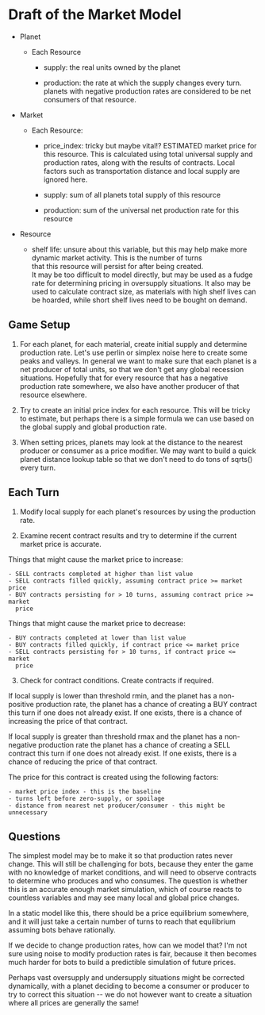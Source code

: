 Draft of the Market Model
=========================

- Planet
    - Each Resource
        - supply:       the real units owned by the planet
        
        - production:   the rate at which the supply changes every turn. planets 
                        with negative production rates are considered to be net 
                        consumers of that resource.

- Market
    - Each Resource:
        - price_index:  tricky but maybe vital!?
                        ESTIMATED market price for this resource. This is 
                        calculated using total universal supply and production 
                        rates, along with the results of contracts. Local 
                        factors such as transportation distance and local supply 
                        are ignored here.
                     
        - supply:       sum of all planets total supply of this resource
        
        - production:   sum of the universal net production rate for this 
                        resource

- Resource
    - shelf life:       unsure about this variable, but this may help make more
                        dynamic market activity. This is the number of turns                
                        that this resource will persist for after being created.    
                        It may be too difficult to model directly, but may be 
                        used as a fudge rate for determining pricing in 
                        oversupply situations. It also may be used to calculate
                        contract size, as materials with high shelf lives can be 
                        hoarded, while short shelf lives need to be bought on 
                        demand.                    
                        
Game Setup
----------

1.  For each planet, for each material, create initial supply and determine production rate. Let's use perlin or simplex noise here to create some peaks and valleys. In general we want to make sure that each planet is a net producer of total units, so that we don't get any global recession situations. Hopefully that for every resource that has a negative production rate somewhere, we also have another producer of that resource elsewhere. 
    
2.  Try to create an initial price index for each resource. This will be tricky to estimate, but perhaps there is a simple formula we can use based on the global supply and global production rate.
    
3.  When setting prices, planets may look at the distance to the nearest producer or consumer as a price modifier. We may want to build a quick planet distance lookup table so that we don't need to do tons of sqrts() every turn.

Each Turn
---------

1.  Modify local supply for each planet's resources by using the production rate.

2.  Examine recent contract results and try to determine if the current market price is accurate. 

Things that might cause the market price to increase:
    
    - SELL contracts completed at higher than list value
    - SELL contracts filled quickly, assuming contract price >= market price    
    - BUY contracts persisting for > 10 turns, assuming contract price >= market 
      price
    
Things that might cause the market price to decrease:
    
    - BUY contracts completed at lower than list value
    - BUY contracts filled quickly, if contract price <= market price
    - SELL contracts persisting for > 10 turns, if contract price <= market 
      price

3.  Check for contract conditions. Create contracts if required.

If local supply is lower than threshold rmin, and the planet has a non-positive production rate, the planet has a chance of creating a BUY  contract this turn if one does not already exist. If one exists, there is a chance of increasing the price of that contract.
    
If local supply is greater than threshold rmax and the planet has a non-negative production rate the planet has a chance of creating a SELL contract this turn if one does not already exist. If one exists, there is a chance of reducing the price of that contract.
    
The price for this contract is created using the following factors:
    
    - market price index - this is the baseline
    - turns left before zero-supply, or spoilage
    - distance from nearest net producer/consumer - this might be unnecessary
    
    
Questions
--------- 

The simplest model may be to make it so that production rates never change. This will still be challenging for bots, because they enter the game with no knowledge of market conditions, and will need to observe contracts to determine who produces and who consumes. The question is whether this is an accurate enough market simulation, which of course reacts to countless variables and may see many local and global price changes.

In a static model like this, there should be a price equilibrium somewhere, and it will just take a certain number of turns to reach that equilibrium assuming bots behave rationally.

If we decide to change production rates, how can we model that? I'm not sure using noise to modify production rates is fair, because it then becomes much harder for bots to build a predictible simulation of future prices.
    
Perhaps vast oversupply and undersupply situations might be corrected dynamically, with a planet deciding to become a consumer or producer to try to correct this situation -- we do not however want to create a situation where all prices are generally the same!